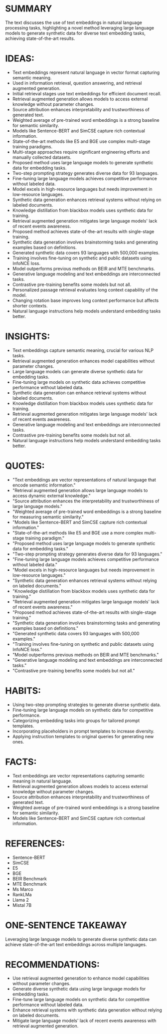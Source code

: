 # SUMMARY
The text discusses the use of text embeddings in natural language processing tasks, highlighting a novel method leveraging large language models to generate synthetic data for diverse text embedding tasks, achieving state-of-the-art results.

# IDEAS:
- Text embeddings represent natural language in vector format capturing semantic meaning.
- Used in information retrieval, question answering, and retrieval augmented generation.
- Initial retrieval stages use text embeddings for efficient document recall.
- Retrieval augmented generation allows models to access external knowledge without parameter changes.
- Source attribution enhances interpretability and trustworthiness of generated text.
- Weighted average of pre-trained word embeddings is a strong baseline for semantic similarity.
- Models like Sentence-BERT and SimCSE capture rich contextual information.
- State-of-the-art methods like E5 and BGE use complex multi-stage training paradigms.
- Multi-stage approaches require significant engineering efforts and manually collected datasets.
- Proposed method uses large language models to generate synthetic data for embedding tasks.
- Two-step prompting strategy generates diverse data for 93 languages.
- Fine-tuning large language models achieves competitive performance without labeled data.
- Model excels in high-resource languages but needs improvement in low-resource languages.
- Synthetic data generation enhances retrieval systems without relying on labeled documents.
- Knowledge distillation from blackbox models uses synthetic data for training.
- Retrieval augmented generation mitigates large language models' lack of recent events awareness.
- Proposed method achieves state-of-the-art results with single-stage training.
- Synthetic data generation involves brainstorming tasks and generating examples based on definitions.
- Generated synthetic data covers 93 languages with 500,000 examples.
- Training involves fine-tuning on synthetic and public datasets using InfoNCE loss.
- Model outperforms previous methods on BEIR and MTE benchmarks.
- Generative language modeling and text embeddings are interconnected tasks.
- Contrastive pre-training benefits some models but not all.
- Personalized passage retrieval evaluates long context capability of the model.
- Changing rotation base improves long context performance but affects shorter contexts.
- Natural language instructions help models understand embedding tasks better.

# INSIGHTS:
- Text embeddings capture semantic meaning, crucial for various NLP tasks.
- Retrieval augmented generation enhances model capabilities without parameter changes.
- Large language models can generate diverse synthetic data for embedding tasks.
- Fine-tuning large models on synthetic data achieves competitive performance without labeled data.
- Synthetic data generation can enhance retrieval systems without labeled documents.
- Knowledge distillation from blackbox models uses synthetic data for training.
- Retrieval augmented generation mitigates large language models' lack of recent events awareness.
- Generative language modeling and text embeddings are interconnected tasks.
- Contrastive pre-training benefits some models but not all.
- Natural language instructions help models understand embedding tasks better.

# QUOTES:
- "Text embeddings are vector representations of natural language that encode semantic information."
- "Retrieval augmented generation allows large language models to access dynamic external knowledge."
- "Source attribution enhances the interpretability and trustworthiness of large language models."
- "Weighted average of pre-trained word embeddings is a strong baseline for measuring semantic similarity."
- "Models like Sentence-BERT and SimCSE capture rich contextual information."
- "State-of-the-art methods like E5 and BGE use a more complex multi-stage training paradigm."
- "Proposed method uses large language models to generate synthetic data for embedding tasks."
- "Two-step prompting strategy generates diverse data for 93 languages."
- "Fine-tuning large language models achieves competitive performance without labeled data."
- "Model excels in high-resource languages but needs improvement in low-resource languages."
- "Synthetic data generation enhances retrieval systems without relying on labeled documents."
- "Knowledge distillation from blackbox models uses synthetic data for training."
- "Retrieval augmented generation mitigates large language models' lack of recent events awareness."
- "Proposed method achieves state-of-the-art results with single-stage training."
- "Synthetic data generation involves brainstorming tasks and generating examples based on definitions."
- "Generated synthetic data covers 93 languages with 500,000 examples."
- "Training involves fine-tuning on synthetic and public datasets using InfoNCE loss."
- "Model outperforms previous methods on BEIR and MTE benchmarks."
- "Generative language modeling and text embeddings are interconnected tasks."
- "Contrastive pre-training benefits some models but not all."

# HABITS:
- Using two-step prompting strategies to generate diverse synthetic data.
- Fine-tuning large language models on synthetic data for competitive performance.
- Categorizing embedding tasks into groups for tailored prompt templates.
- Incorporating placeholders in prompt templates to increase diversity.
- Applying instruction templates to original queries for generating new ones.

# FACTS:
- Text embeddings are vector representations capturing semantic meaning in natural language.
- Retrieval augmented generation allows models to access external knowledge without parameter changes.
- Source attribution enhances interpretability and trustworthiness of generated text.
- Weighted average of pre-trained word embeddings is a strong baseline for semantic similarity.
- Models like Sentence-BERT and SimCSE capture rich contextual information.

# REFERENCES:
- Sentence-BERT
- SimCSE
- E5
- BGE
- BEIR Benchmark
- MTE Benchmark
- Ms Marco
- RankLMa
- Llama 2
- Mistal 7B

# ONE-SENTENCE TAKEAWAY
Leveraging large language models to generate diverse synthetic data can achieve state-of-the-art text embeddings across multiple languages.

# RECOMMENDATIONS:
- Use retrieval augmented generation to enhance model capabilities without parameter changes.
- Generate diverse synthetic data using large language models for embedding tasks.
- Fine-tune large language models on synthetic data for competitive performance without labeled data.
- Enhance retrieval systems with synthetic data generation without relying on labeled documents.
- Mitigate large language models' lack of recent events awareness with retrieval augmented generation.